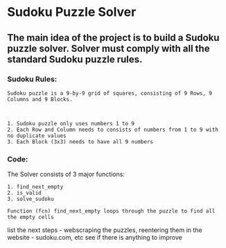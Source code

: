 # Sudoku Puzzle Solver


## The main idea of the project is to build a Sudoku puzzle solver. Solver must comply with all the standard Sudoku puzzle rules.

### Sudoku Rules: 

    Sudoku puzzle is a 9-by-9 grid of squares, consisting of 9 Rows, 9 Columns and 9 Blocks.

    

    1. Sudoku puzzle only uses numbers 1 to 9
    2. Each Row and Column needs to consists of numbers from 1 to 9 with no duplicate values
    3. Each Block (3x3) needs to have all 9 numbers

### Code:

The Solver consists of 3 major functions: 

    1. find_next_empty
    2. is_valid
    3. solve_sudoku

    Function (fcn) find_next_empty loops through the puzzle to find all the empty cells



  list the next steps
    - webscraping the puzzles, reentering them in the website
    - sudoku.com, etc
  see if there is anything to improve